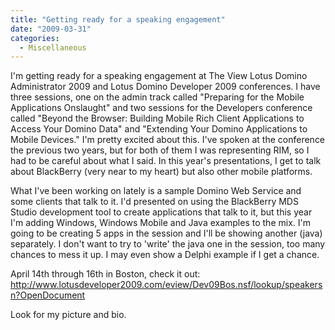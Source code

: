 ```yaml
---
title: "Getting ready for a speaking engagement"
date: "2009-03-31"
categories: 
  - Miscellaneous
---
```


I'm getting ready for a speaking engagement at The View Lotus Domino Administrator 2009 and Lotus Domino Developer 2009 conferences. I have three sessions, one on the admin track called "Preparing for the Mobile Applications Onslaught" and two sessions for the Developers conference called "Beyond the Browser: Building Mobile Rich Client Applications to Access Your Domino Data" and "Extending Your Domino Applications to Mobile Devices." I'm pretty excited about this. I've spoken at the conference the previous two years, but for both of them I was representing RIM, so I had to be careful about what I said. In this year's presentations, I get to talk about BlackBerry (very near to my heart) but also other mobile platforms.

What I've been working on lately is a sample Domino Web Service and some clients that talk to it. I'd presented on using the BlackBerry MDS Studio development tool to create applications that talk to it, but this year I'm adding Windows, Windows Mobile and Java examples to the mix. I'm going to be creating 5 apps in the session and I'll be showing another (java) separately. I don't want to try to 'write' the java one in the session, too many chances to mess it up. I may even show a Delphi example if I get a chance.

April 14th through 16th in Boston, check it out: http://www.lotusdeveloper2009.com/eview/Dev09Bos.nsf/lookup/speakersn?OpenDocument

Look for my picture and bio.
